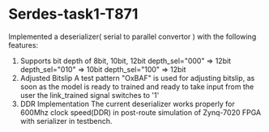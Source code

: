 # Serdes-task1-T871
Implemented a deserializer( serial to parallel convertor ) with the following features:
1. Supports bit depth of 8bit, 10bit, 12bit
   depth_sel="000" => 12bit
   depth_sel="010" => 10bit
   depth_sel="100" => 12bit
2. Adjusted Bitslip
   A test pattern "OxBAF" is used for adjusting bitslip, as soon as the model is ready to trained and ready to take input from    the user the link_trained signal switches to '1'
3. DDR Implementation
   The current deserializer works properly for 600Mhz clock speed(DDR) in post-route simulation of Zynq-7020 FPGA with            serializer in testbench.
